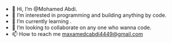 - 👋 Hi, I’m @Mohamed Abdi.
- 👀 I’m interested in programming and building anything by code.
- 🌱 I’m currently learning .
- 💞️ I’m looking to collaborate on any one who wanna code.
- 📫 How to reach me maxamedcabdi4449@gmail.com

<!---
Mohamed555632/Mohamed555632 is a ✨ special ✨ repository because its `README.md` (this file) appears on your GitHub profile.
You can click the Preview link to take a look at your changes.
--->
